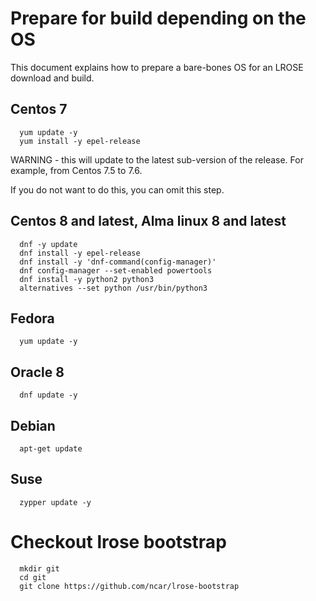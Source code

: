 # Prepare for build depending on the OS

This document explains how to prepare a bare-bones OS for an LROSE download and build.

## Centos 7

```
  yum update -y
  yum install -y epel-release
```

WARNING - this will update to the latest sub-version of the release.
For example, from Centos 7.5 to 7.6.

If you do not want to do this, you can omit this step.

## Centos 8 and latest, Alma linux 8 and latest

```
  dnf -y update
  dnf install -y epel-release
  dnf install -y 'dnf-command(config-manager)'
  dnf config-manager --set-enabled powertools
  dnf install -y python2 python3
  alternatives --set python /usr/bin/python3
```

## Fedora

```
  yum update -y
```

## Oracle 8

```
  dnf update -y
```

## Debian

```
  apt-get update
```

## Suse

```
  zypper update -y
```

# Checkout lrose bootstrap


```
  mkdir git
  cd git
  git clone https://github.com/ncar/lrose-bootstrap
```



